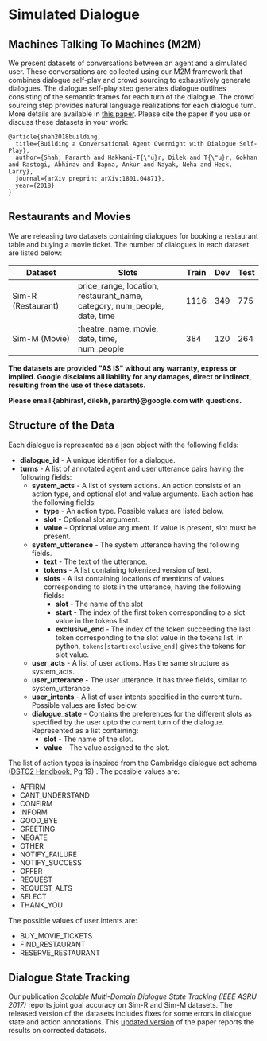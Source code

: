 # Simulated Dialogue

## Machines Talking To Machines (M2M)

We present datasets of conversations between an agent and a simulated user.
These conversations are collected using our M2M framework that combines dialogue
self-play and crowd sourcing to exhaustively generate dialogues. The dialogue
self-play step generates dialogue outlines consisting of the semantic frames for
each turn of the dialogue. The crowd sourcing step provides natural language
realizations for each dialogue turn. More details are available in [this
paper](https://arxiv.org/abs/1801.04871). Please cite the paper if you use or
discuss these datasets in your work:

```shell
@article{shah2018building,
  title={Building a Conversational Agent Overnight with Dialogue Self-Play},
  author={Shah, Pararth and Hakkani-T{\"u}r, Dilek and T{\"u}r, Gokhan and Rastogi, Abhinav and Bapna, Ankur and Nayak, Neha and Heck, Larry},
  journal={arXiv preprint arXiv:1801.04871},
  year={2018}
}
```

## Restaurants and Movies

We are releasing two datasets containing dialogues for booking a restaurant
table and buying a movie ticket. The number of dialogues in each dataset are
listed below:

| Dataset            | Slots                                                                          | Train | Dev | Test |
| ------------------ | ------------------------------------------------------------------------------ | ----- | --- | ---- |
| Sim-R (Restaurant) | price\_range, location, restaurant\_name,<br>category, num\_people, date, time | 1116  | 349 | 775  |
| Sim-M (Movie)      | theatre\_name, movie, date, time,<br>num\_people                               | 384   | 120 | 264  |

**The datasets are provided "AS IS" without any warranty, express or implied.
Google disclaims all liability for any damages, direct or indirect, resulting
from the use of these datasets.**

**Please email {abhirast, dilekh, pararth}@google.com with questions.**

## Structure of the Data

Each dialogue is represented as a json object with the following fields:

*   **dialogue\_id** - A unique identifier for a dialogue.
*   **turns** - A list of annotated agent and user utterance pairs having the
    following fields:
    *   **system\_acts** - A list of system actions. An action consists of an
        action type, and optional slot and value arguments. Each action has the
        following fields:
        *   **type** - An action type. Possible values are listed below.
        *   **slot** - Optional slot argument.
        *   **value** - Optional value argument. If value is present, slot must
            be present.
    *   **system\_utterance** - The system utterance having the following
        fields.
        *   **text** - The text of the utterance.
        *   **tokens** - A list containing tokenized version of text.
        *   **slots** - A list containing locations of mentions of values
            corresponding to slots in the utterance, having the following
            fields:
            *   **slot** - The name of the slot
            *   **start** - The index of the first token corresponding to a slot
                value in the tokens list.
            *   **exclusive\_end** - The index of the token succeeding the last
                token corresponding to the slot value in the tokens list. In
                python, `tokens[start:exclusive_end]` gives the tokens for slot
                value.
    *   **user\_acts** - A list of user actions. Has the same structure as
        system\_acts.
    *   **user\_utterance** - The user utterance. It has three fields, similar
        to system\_utterance.
    *   **user_intents** - A list of user intents specified in the current turn.
        Possible values are listed below.
    *   **dialogue\_state** - Contains the preferences for the different slots
        as specified by the user upto the current turn of the dialogue.
        Represented as a list containing:
        *   **slot** - The name of the slot.
        *   **value** - The value assigned to the slot.

The list of action types is inspired from the Cambridge dialogue act schema
([DSTC2 Handbook](http://camdial.org/~mh521/dstc/downloads/handbook.pdf), Pg 19)
. The possible values are:

*   AFFIRM
*   CANT\_UNDERSTAND
*   CONFIRM
*   INFORM
*   GOOD\_BYE
*   GREETING
*   NEGATE
*   OTHER
*   NOTIFY\_FAILURE
*   NOTIFY\_SUCCESS
*   OFFER
*   REQUEST
*   REQUEST\_ALTS
*   SELECT
*   THANK\_YOU

The possible values of user intents are:

*   BUY\_MOVIE\_TICKETS
*   FIND\_RESTAURANT
*   RESERVE\_RESTAURANT

## Dialogue State Tracking

Our publication *Scalable Multi-Domain Dialogue State Tracking (IEEE ASRU 2017)*
reports joint goal accuracy on Sim-R and Sim-M datasets. The released version of
the datasets includes fixes for some errors in dialogue state and action
annotations. This [updated version](https://arxiv.org/abs/1712.10224) of the
paper reports the results on corrected datasets.
